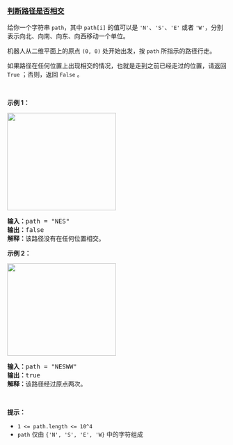 ### [判断路径是否相交](https://leetcode-cn.com/problems/path-crossing)

<p>给你一个字符串 <code>path</code>，其中 <code>path[i]</code> 的值可以是 <code>&#39;N&#39;</code>、<code>&#39;S&#39;</code>、<code>&#39;E&#39;</code> 或者 <code>&#39;W&#39;</code>，分别表示向北、向南、向东、向西移动一个单位。</p>

<p>机器人从二维平面上的原点 <code>(0, 0)</code> 处开始出发，按 <code>path</code> 所指示的路径行走。</p>

<p>如果路径在任何位置上出现相交的情况，也就是走到之前已经走过的位置，请返回 <code>True</code> ；否则，返回 <code>False</code> 。</p>

<p>&nbsp;</p>

<p><strong>示例 1：</strong></p>

<p><img alt="" src="https://assets.leetcode-cn.com/aliyun-lc-upload/uploads/2020/06/28/screen-shot-2020-06-10-at-123929-pm.png" style="height: 224px; width: 250px;"></p>

<pre><strong>输入：</strong>path = &quot;NES&quot;
<strong>输出：</strong>false 
<strong>解释：</strong>该路径没有在任何位置相交。</pre>

<p><strong>示例 2：</strong></p>

<p><img alt="" src="https://assets.leetcode-cn.com/aliyun-lc-upload/uploads/2020/06/28/screen-shot-2020-06-10-at-123843-pm.png" style="height: 212px; width: 250px;"></p>

<pre><strong>输入：</strong>path = &quot;NESWW&quot;
<strong>输出：</strong>true
<strong>解释：</strong>该路径经过原点两次。</pre>

<p>&nbsp;</p>

<p><strong>提示：</strong></p>

<ul>
	<li><code>1 &lt;= path.length &lt;= 10^4</code></li>
	<li><code>path</code> 仅由 <code>{&#39;N&#39;, &#39;S&#39;, &#39;E&#39;, &#39;W}</code> 中的字符组成</li>
</ul>

